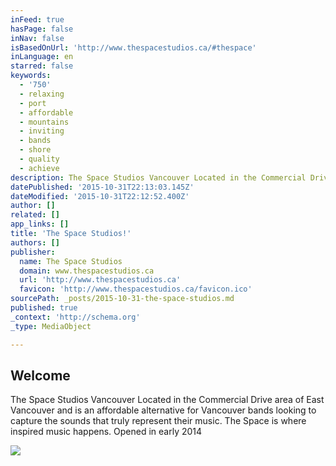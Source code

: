 ```yaml
---
inFeed: true
hasPage: false
inNav: false
isBasedOnUrl: 'http://www.thespacestudios.ca/#thespace'
inLanguage: en
starred: false
keywords:
  - '750'
  - relaxing
  - port
  - affordable
  - mountains
  - inviting
  - bands
  - shore
  - quality
  - achieve
description: The Space Studios Vancouver Located in the Commercial Drive area of East Vancouver and is an affordable alternative for Vancouver bands looking to capture the sounds that truly represent their music. The Space is where inspired music happens. Opened in early 2014
datePublished: '2015-10-31T22:13:03.145Z'
dateModified: '2015-10-31T22:12:52.400Z'
author: []
related: []
app_links: []
title: 'The Space Studios!'
authors: []
publisher:
  name: The Space Studios
  domain: www.thespacestudios.ca
  url: 'http://www.thespacestudios.ca'
  favicon: 'http://www.thespacestudios.ca/favicon.ico'
sourcePath: _posts/2015-10-31-the-space-studios.md
published: true
_context: 'http://schema.org'
_type: MediaObject

---
```

<article style=""><h1>Welcome</h1><p>The Space Studios Vancouver Located in the Commercial Drive area of East Vancouver and is an affordable alternative for Vancouver bands looking to capture the sounds that truly represent their music. The Space is where inspired music happens. Opened in early 2014</p><img src="https://static1.squarespace.com/static/530a59c0e4b0b726cf10cc19/t/530a6c51e4b0a1097b352f2b/1413869859664/?format=1000w" /></article>